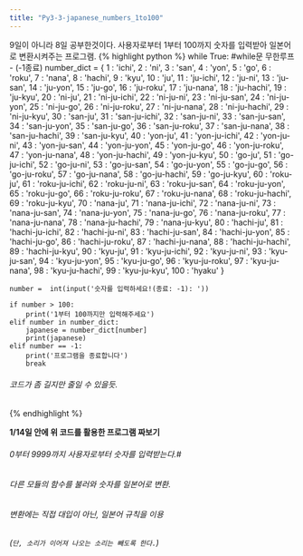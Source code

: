 ```yaml
---
title: "Py3-3-japanese_numbers_1to100"
---
```

9일이 아니라 8일 공부한것이다. 
사용자로부터 1부터 100까지 숫자를 입력받아 일본어로 변환시켜주는 프로그램.
{% highlight python %}
while True:		 #while문 무한루프 - (-1종료)
    number_dict = {
        1 : 'ichi',
        2 : 'ni',
        3 : 'san',
        4 : 'yon',
        5 : 'go',
        6 : 'roku',
        7 : 'nana',
        8 : 'hachi',
        9 : 'kyu',
        10 : 'ju',
        11 : 'ju-ichi',
        12 : 'ju-ni',
        13 : 'ju-san',
        14 : 'ju-yon',
        15 : 'ju-go',
        16 : 'ju-roku',
        17 : 'ju-nana',
        18 : 'ju-hachi',
        19 : 'ju-kyu',
        20 : 'ni-ju',
        21 : 'ni-ju-ichi',
        22 : 'ni-ju-ni',
        23 : 'ni-ju-san',
        24 : 'ni-ju-yon',
        25 : 'ni-ju-go',
        26 : 'ni-ju-roku',
        27 : 'ni-ju-nana',
        28 : 'ni-ju-hachi',
        29 : 'ni-ju-kyu',
        30 : 'san-ju',
        31 : 'san-ju-ichi',
        32 : 'san-ju-ni',
        33 : 'san-ju-san',
        34 : 'san-ju-yon',
        35 : 'san-ju-go',
        36 : 'san-ju-roku',
        37 : 'san-ju-nana',
        38 : 'san-ju-hachi',
        39 : 'san-ju-kyu',
        40 : 'yon-ju',
        41 : 'yon-ju-ichi',
        42 : 'yon-ju-ni',
        43 : 'yon-ju-san',
        44 : 'yon-ju-yon',
        45 : 'yon-ju-go',
        46 : 'yon-ju-roku',
        47 : 'yon-ju-nana',
        48 : 'yon-ju-hachi',
        49 : 'yon-ju-kyu',
        50 : 'go-ju',
        51 : 'go-ju-ichi',
        52 : 'go-ju-ni',
        53 : 'go-ju-san',
        54 : 'go-ju-yon',
        55 : 'go-ju-go',
        56 : 'go-ju-roku',
        57 : 'go-ju-nana',
        58 : 'go-ju-hachi',
        59 : 'go-ju-kyu',
        60 : 'roku-ju',
        61 : 'roku-ju-ichi',
        62 : 'roku-ju-ni',
        63 : 'roku-ju-san',
        64 : 'roku-ju-yon',
        65 : 'roku-ju-go',
        66 : 'roku-ju-roku',
        67 : 'roku-ju-nana',
        68 : 'roku-ju-hachi',
        69 : 'roku-ju-kyu',
        70 : 'nana-ju',
        71 : 'nana-ju-ichi',
        72 : 'nana-ju-ni',
        73 : 'nana-ju-san',
        74 : 'nana-ju-yon',
        75 : 'nana-ju-go',
        76 : 'nana-ju-roku',
        77 : 'nana-ju-nana',
        78 : 'nana-ju-hachi',
        79 : 'nana-ju-kyu',
        80 : 'hachi-ju',
        81 : 'hachi-ju-ichi',
        82 : 'hachi-ju-ni',
        83 : 'hachi-ju-san',
        84 : 'hachi-ju-yon',
        85 : 'hachi-ju-go',
        86 : 'hachi-ju-roku',
        87 : 'hachi-ju-nana',
        88 : 'hachi-ju-hachi',
        89 : 'hachi-ju-kyu',
        90 : 'kyu-ju',
        91 : 'kyu-ju-ichi',
        92 : 'kyu-ju-ni',
        93 : 'kyu-ju-san',
        94 : 'kyu-ju-yon',
        95 : 'kyu-ju-go',
        96 : 'kyu-ju-roku',
        97 : 'kyu-ju-nana',
        98 : 'kyu-ju-hachi',
        99 : 'kyu-ju-kyu',
        100 : 'hyaku'
        }
        
    number =  int(input('숫자를 입력하세요!(종료: -1): '))
    
    if number > 100:
        print('1부터 100까지만 입력해주세요')
    elif number in number_dict:
        japanese = number_dict[number]
        print(japanese)
    elif number == -1:
        print('프로그램을 종료합니다')
        break
###### 코드가 좀 길지만 줄일 수 있을듯.
{% endhighlight %}


**1/14일 안에 위 코드를 활용한 프로그램 짜보기**
###### 0부터 9999까지 사용자로부터 숫자를 입력받는다.#
###### 다른 모듈의 함수를 불러와 숫자를 일본어로 변환.
###### 변환에는 직접 대입이 아닌, 일본어 규칙을 이용
###### (`단, 소리가 이어져 나오는 소리는 빼도록 한다.`)